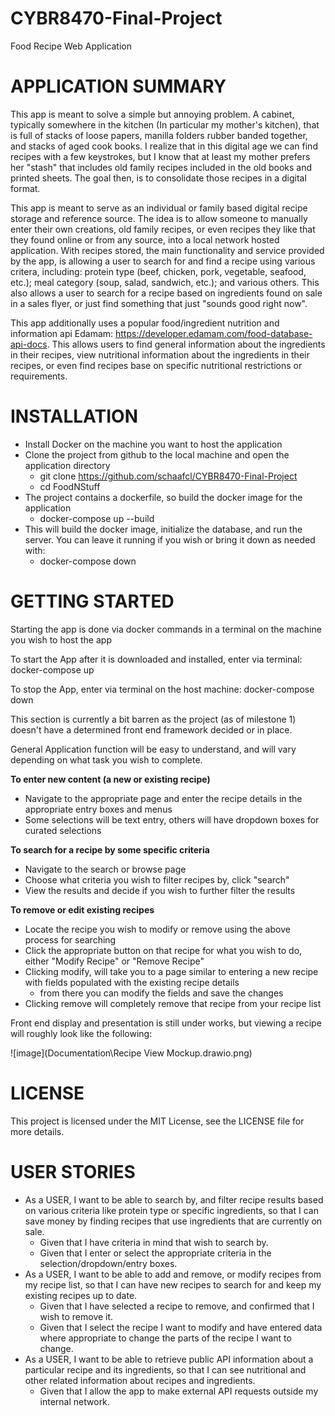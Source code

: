 # CYBR8470-Final-Project
Food Recipe Web Application


# **APPLICATION SUMMARY**

This app is meant to solve a simple but annoying problem.  A cabinet, typically somewhere in the kitchen (In particular my mother's kitchen), that is full of stacks of loose papers, manilla folders rubber banded together, and stacks of aged cook books.  I realize that in this digital age we can find recipes with a few keystrokes, but I know that at least my mother prefers her "stash" that includes old family recipes included in the old books and printed sheets.  The goal then, is to consolidate those recipes in a digital format.

This app is meant to serve as an individual or family based digital recipe storage and reference source.  The idea is to allow someone to manually enter their own creations, old family recipes, or even recipes they like that they found online or from any source, into a local network hosted application.  With recipes stored, the main functionality and service provided by the app, is allowing a user to search for and find a recipe using various critera, including:  protein type (beef, chicken, pork, vegetable, seafood, etc.); meal category (soup, salad, sandwich, etc.); and various others.  This also allows a user to search for a recipe based on ingredients found on sale in a sales flyer, or just find something that just "sounds good right now".

This app additionally uses a popular food/ingredient nutrition and information api Edamam:  https://developer.edamam.com/food-database-api-docs.  This allows users to find general information about the ingredients in their recipes, view nutritional information about the ingredients in their recipes, or even find recipes base on specific nutritional restrictions or requirements.




# **INSTALLATION**

- Install Docker on the machine you want to host the application
- Clone the project from github to the local machine and open the application directory
    - git clone https://github.com/schaafcl/CYBR8470-Final-Project
    - cd FoodNStuff
- The project contains a dockerfile, so build the docker image for the application
    - docker-compose up --build
- This will build the docker image, initialize the database, and run the server.  You can leave it running if you wish or bring it down as needed with:
    - docker-compose down



# **GETTING STARTED**

Starting the app is done via docker commands in a terminal on the machine you wish to host the app

To start the App after it is downloaded and installed, enter via terminal:    
    docker-compose up

To stop the App, enter via terminal on the host machine:
    docker-compose down


This section is currently a bit barren as the project (as of milestone 1) doesn't have a determined front end framework decided or in place.


General Application function will be easy to understand, and will vary depending on what task you wish to complete.

__To enter new content (a new or existing recipe)__
- Navigate to the appropriate page and enter the recipe details in the appropriate entry boxes and menus
- Some selections will be text entry, others will have dropdown boxes for curated selections

__To search for a recipe by some specific criteria__
- Navigate to the search or browse page
- Choose what criteria you wish to filter recipes by, click "search"
- View the results and decide if you wish to further filter the results

__To remove or edit existing recipes__
- Locate the recipe you wish to modify or remove using the above process for searching
- Click the appropriate button on that recipe for what you wish to do, either "Modify Recipe" or "Remove Recipe"
- Clicking modify, will take you to a page similar to entering a new recipe with fields populated with the existing recipe details
    - from there you can modify the fields and save the changes
- Clicking remove will completely remove that recipe from your recipe list


Front end display and presentation is still under works, but viewing a recipe will roughly look like the following:

![image](Documentation\Recipe View Mockup.drawio.png)


# **LICENSE**

This project is licensed under the MIT License, see the LICENSE file for more details.



# **USER STORIES**
- As a USER, I want to be able to search by, and filter recipe results based on various criteria like protein type or specific ingredients, so that I can save money by finding recipes that use ingredients that are currently on sale.
    - Given that I have criteria in mind that wish to search by.
    - Given that I enter or select the appropriate criteria in the selection/dropdown/entry boxes.
- As a USER, I want to be able to add and remove, or modify recipes from my recipe list, so that I can have new recipes to search for and keep my existing recipes up to date.
    - Given that I have selected a recipe to remove, and confirmed that I wish to remove it.
    - Given that I select the recipe I want to modify and have entered data where appropriate to change the parts of the recipe I want to change.
- As a USER, I want to be able to retrieve public API information about a particular recipe and its ingredients, so that I can see nutritional and other related information about recipes and ingredients.
    - Given that I allow the app to make external API requests outside my internal network.